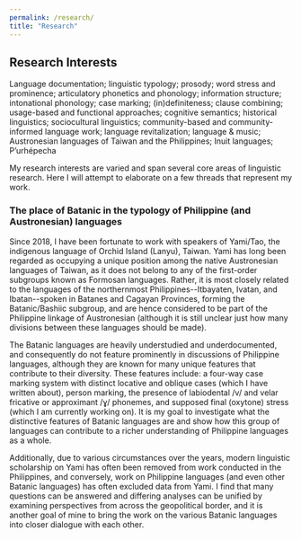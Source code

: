 ```yaml
---
permalink: /research/
title: "Research"
---
```


## Research Interests

Language documentation; linguistic typology; prosody; word stress and prominence; articulatory phonetics and phonology; information structure; intonational phonology; case marking; (in)definiteness; clause combining; usage-based and functional approaches; cognitive semantics; historical linguistics; sociocultural linguistics; community-based and community-informed language work; language revitalization; language & music; Austronesian languages of Taiwan and the Philippines; Inuit languages; P’urhépecha

My research interests are varied and span several core areas of linguistic research. Here I will attempt to elaborate on a few threads that represent my work.

### The place of Batanic in the typology of Philippine (and Austronesian) languages

Since 2018, I have been fortunate to work with speakers of Yami/Tao, the indigenous language of Orchid Island (Lanyu), Taiwan. Yami has long been regarded as occupying a unique position among the native Austronesian languages of Taiwan, as it does not belong to any of the first-order subgroups known as Formosan languages. Rather, it is most closely related to the languages of the northernmost Philippines--Itbayaten, Ivatan, and Ibatan--spoken in Batanes and Cagayan Provinces, forming the Batanic/Bashiic subgroup, and are hence considered to be part of the Philippine linkage of Austronesian (although it is still unclear just how many divisions between these languages should be made).

The Batanic languages are heavily understudied and underdocumented, and consequently do not feature prominently in discussions of Philippine languages, although they are known for many unique features that contribute to their diversity. These features include: a four-way case marking system with distinct locative and oblique cases (which I have written about), person marking, the presence of labiodental /v/ and velar fricative or approximant /ɣ/ phonemes, and supposed final (oxytone) stress (which I am currently working on). It is my goal to investigate what the distinctive features of Batanic languages are and show how this group of languages can contribute to a richer understanding of Philippine languages as a whole.

Additionally, due to various circumstances over the years, modern linguistic scholarship on Yami has often been removed from work conducted in the Philippines, and conversely, work on Philippine languages (and even other Batanic languages) has often excluded data from Yami. I find that many questions can be answered and differing analyses can be unified by examining perspectives from across the geopolitical border, and it is another goal of mine to bring the work on the various Batanic languages into closer dialogue with each other.

